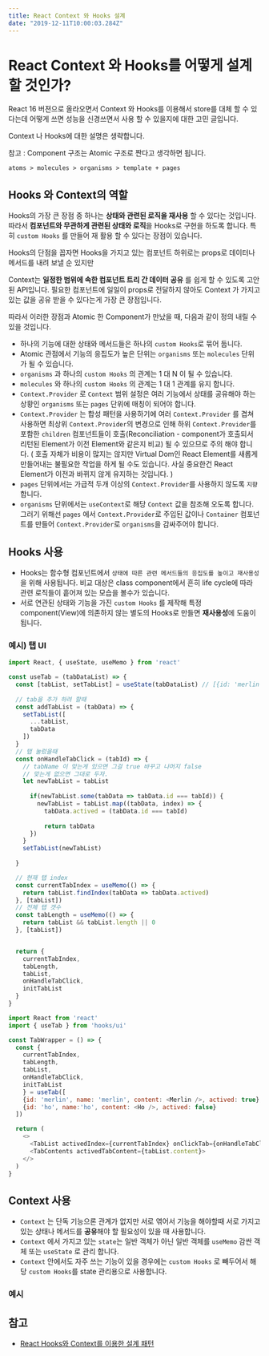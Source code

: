 ```yaml
---
title: React Context 와 Hooks 설계
date: "2019-12-11T10:00:03.284Z"
---
```


# React Context 와 Hooks를 어떻게 설계 할 것인가?

React 16 버젼으로 올라오면서 Context 와 Hooks를 이용해서 store를 대체 할 수 있다는데 어떻게 쓰면 성능을 신경쓰면서 사용 할 수 있을지에 대한 고민 글입니다.

Context 나 Hooks에 대한 설명은 생략합니다.

참고 : Component 구조는 Atomic 구조로 짠다고 생각하면 됩니다. 

`atoms > molecules > organisms > template + pages`


## Hooks 와 Context의 역할

Hooks의 가장 큰 장점 중 하나는 **상태와 관련된 로직을 재사용** 할 수 있다는 것입니다. 따라서 **컴포넌트와 무관하게 관련된 상태와 로직**을 Hooks로 구현을 하도록 합니다. 특히 `custom Hooks` 를 만들어 재 활용 할 수 있다는 장점이 있습니다. 

Hooks의 단점을 꼽자면 Hooks을 가지고 있는 컴포넌트 하위로는 props로 데이터나 메서드를 내려 보낼 순 있지만 

Context는 **일정한 범위에 속한 컴포넌트 트리 간 데이터 공유** 를 쉽게 할 수 있도록 고안 된 API입니다. 필요한 컴포넌트에 일일이 props로 전달하지 않아도 Context 가 가지고 있는 값을 공유 받을 수 있다는게 가장 큰 장점입니다.

따라서 이러한 장점과 Atomic 한 Component가 만났을 때, 다음과 같이 정의 내릴 수 있을 것입니다.

- 하나의 기능에 대한 상태와 메서드들은 하나의 `custom Hooks`로 묶어 둡니다. 
- Atomic 관점에서 기능의 응집도가 높은 단위는 `organisms` 또는 `molecules` 단위가 될 수 있습니다. 
- `organisms` 과 하나의 `custom Hooks` 의 관계는 1 대 N 이 될 수 있습니다.
- `molecules` 와 하나의 `custom Hooks` 의 관계는 1 대 1 관계를 유지 합니다. 
- `Context.Provider` 로 `Context` 범위 설정은 여러 기능에서 상태를 공유해야 하는 상황인 `organisms` 또는 `pages` 단위에 매칭이 되어야 합니다.
- `Context.Provider` 는 합성 패턴을 사용하기에 여러 `Context.Provider` 를 겹쳐 사용하면 최상위 `Context.Provider`의 변경으로 인해 하위 `Context.Provider`를 포함한 `children` 컴포넌트들이 호출(Reconciliation - component가 호출되서 리턴된 Element가 이전 Element와 같은지 비교) 될 수 있으므로 주의 해야 합니다. ( 호출 자체가 비용이 많지는 않지만 Virtual Dom인 React Element를 새롭게 만들어내는 불필요한 작업을 하게 될 수도 있습니다. 사실 중요한건 React Element가 이전과 바뀌지 않게 유지하는 것입니다. )
- `pages` 단위에서는 가급적 두개 이상의 `Context.Provider`를 사용하지 않도록 `지향` 합니다.
- `organisms` 단위에서는 `useContext`로 해당 `Context` 값을 참조해 오도록 합니다. 그러기 위해선 `pages` 에서 `Context.Provider`로 주입된 값이나 `Container` 컴포넌트를 만들어 `Context.Provider`로 `organisms`을 감싸주어야 합니다.

## Hooks 사용

- Hooks는 함수형 컴포넌트에서 `상태에 따른 관련 메서드들의 응집도를 높이고 재사용성`을 위해 사용됩니다. 비교 대상은 class component에서 흔히 life cycle에 따라 관련 로직들이 흩어져 있는 모습을 볼수가 있습니다.
- 서로 연관된 상태와 기능을 가진 `custom Hooks` 를 제작해 특정 component(View)에 의존하지 않는 별도의 Hooks로 만들면 **재사용성**에 도움이 됩니다.

### 예시) 탭 UI

```javascript
import React, { useState, useMemo } from 'react'

const useTab = (tabDataList) => {
  const [tabList, setTabList] = useState(tabDataList) // [{id: 'merlin', name: 'merlin', content: <Merlin/>, actived: true}]
 
  // tab을 추가 하려 할때
  const addTabList = (tabData) => {
    setTabList([
      ...tabList,
      tabData
    ])
  }
  // 탭 눌렀을때 
  const onHandleTabClick = (tabId) => {
    // tabName 이 맞는게 있으면 그걸 true 바꾸고 나머지 false
    // 맞는게 없으면 그대로 두자.
    let newTabList = tabList
  
      if(newTabList.some(tabData => tabData.id === tabId)) {
        newTabList = tabList.map((tabData, index) => {
          tabData.actived = (tabData.id === tabId)
        
          return tabData
      })
    }
    setTabList(newTabList)
    
  }

  // 현재 탭 index 
  const currentTabIndex = useMemo(() => {
    return tabList.findIndex(tabData => tabData.actived)
  }, [tabList])
  // 전체 탭 갯수 
  const tabLength = useMemo(() => {
    return tabList && tabList.length || 0
  }, [tabList])


  return {
    currentTabIndex,
    tabLength,
    tabList,
    onHandleTabClick,
    initTabList
  }
}
```

```javascript
import React from 'react'
import { useTab } from 'hooks/ui'

const TabWrapper = () => {
  const {
    currentTabIndex,
    tabLength,
    tabList,
    onHandleTabClick,
    initTabList
    } = useTab([
    {id: 'merlin', name: 'merlin', content: <Merlin />, actived: true},
    {id: 'ho', name:'ho', content: <Ho />, actived: false}
  ])

  return (
    <>
      <TabList activedIndex={currentTabIndex} onClickTab={onHandleTabClick}>
      <TabContents activedTabContent={tabList.content}>
    </>
  )
}
```

## Context 사용

- `Context` 는 단독 기능으론 관계가 없지만 서로 엮어서 기능을 해야할때 서로 가지고 있는 상태나 메서드를 **공유**해야 할 필요성이 있을 때 사용합니다.
- `Context` 에서 가지고 있는 `state`는 일반 객체가 아닌 일반 객체를 `useMemo` 감싼 객체 또는 `useState` 로 관리 합니다.
- `Context` 안에서도 자주 쓰는 기능이 있을 경우에는 `custom Hooks` 로 빼두어서 해당 `custom Hooks`를 state 관리용으로 사용합니다.


### 예시 






## 참고

- [React Hooks와 Context를 이용한 설계 패턴](https://www.huskyhoochu.com/react-pattern-hooks-and-contexts/)